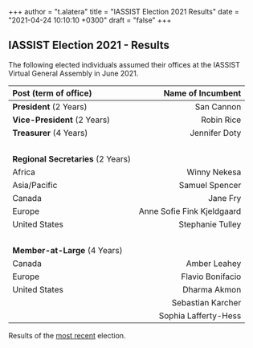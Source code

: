 +++
author = "t.alatera"
title = "IASSIST Election 2021 Results"
date = "2021-04-24 10:10:10 +0300"
draft = "false"
+++
## IASSIST Election 2021 - Results

The following elected individuals assumed their offices at the IASSIST Virtual General Assembly in June 2021.

|Post (term of office)|Name of Incumbent|
|:---|---:|
| **President** (2 Years)		| San Cannon |
| **Vice-President** (2 Years)	| Robin Rice|
| **Treasurer** (4 Years)		| Jennifer Doty|
| &nbsp;|&nbsp; |
|**Regional Secretaries** (2 Years)|&nbsp;|
| Africa		| Winny Nekesa |
| Asia/Pacific	| Samuel Spencer|
| Canada		| Jane Fry|
| Europe		| Anne Sofie Fink Kjeldgaard|
| United States	| Stephanie Tulley|
| &nbsp;|&nbsp; |
|**Member-at-Large** (4 Years)|&nbsp;|
| Canada		| Amber Leahey |
| Europe		| Flavio Bonifacio |
| United States	| Dharma Akmon|
| &nbsp;		| Sebastian Karcher|
| &nbsp;		| Sophia Lafferty-Hess|

<!--[List of Candidates with Biographies](/about/2021-election-bios "2021 Elections Candidates and Biographies").-->

Results of the [most recent](/about/iassist-elections/) election.
